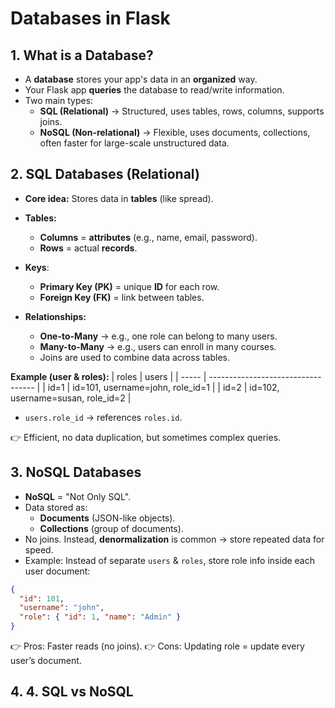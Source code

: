 # Databases in Flask
## 1. What is a Database?
- A **database** stores your app's data in an **organized** way.
- Your Flask app **queries** the database to read/write information.
- Two main types:
  - **SQL (Relational)** → Structured, uses tables, rows, columns, supports joins.
  - **NoSQL (Non-relational)** → Flexible, uses documents, collections, often faster for large-scale unstructured data.

## 2. SQL Databases (Relational)
- **Core idea:** Stores data in **tables** (like spread).
- **Tables:**
  - **Columns** = **attributes** (e.g., name, email, password).
  - **Rows** = actual **records**.
  
- **Keys**:
  - **Primary Key (PK)** = unique **ID** for each row.
  - **Foreign Key (FK)** = link between tables.

- **Relationships:**
  - **One-to-Many** → e.g., one role can belong to many users.
  - **Many-to-Many** → e.g., users can enroll in many courses.
  - Joins are used to combine data across tables.

**Example (user & roles):**
| roles | users                              |
| ----- | ---------------------------------- |
| id=1  | id=101, username=john, role\_id=1  |
| id=2  | id=102, username=susan, role\_id=2 |

- `users.role_id` → references `roles.id`.
  
👉 Efficient, no data duplication, but sometimes complex queries.

## 3. NoSQL Databases
- **NoSQL** = "Not Only SQL".
- Data stored as:
  - **Documents** (JSON-like objects).
  - **Collections** (group of documents). 
- No joins. Instead, **denormalization** is common → store repeated data for speed.
- Example: Instead of separate `users` & `roles`, store role info inside each user document:
```json
{
  "id": 101,
  "username": "john",
  "role": { "id": 1, "name": "Admin" }
}
```

👉 Pros: Faster reads (no joins).
👉 Cons: Updating role = update every user’s document.


## 4. 4. SQL vs NoSQL
